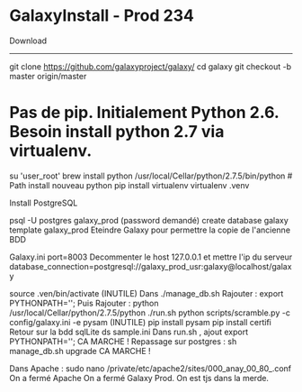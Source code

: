 # GalaxyInstall - Prod 234

Download

***

 git clone https://github.com/galaxyproject/galaxy/
 cd galaxy
 git checkout -b master origin/master
 
 # Pas de pip. Initialement Python 2.6. Besoin install python 2.7 via virtualenv.
 
 su 'user_root'
 brew install python
 /usr/local/Cellar/python/2.7.5/bin/python  # Path install nouveau python
 pip install virtualenv
 virtualenv .venv
 
 Install PostgreSQL

psql -U postgres galaxy_prod (password demandé)
create database galaxy template galaxy_prod 
Eteindre Galaxy pour permettre la copie de l'ancienne BDD

Galaxy.ini 
port=8003
Decommenter le host 127.0.0.1 et mettre l'ip du serveur
database_connection=postgresql://galaxy_prod_usr:galaxy@localhost/galaxy

source .ven/bin/activate (INUTILE)
Dans ./manage_db.sh
Rajouter :
export PYTHONPATH='';
Puis Rajouter :
python /usr/local/Cellar/python/2.7.5/python
./run.sh
python scripts/scramble.py -c config/galaxy.ini -e pysam (INUTILE)
pip install pysam
pip install certifi
Retour sur la bdd sqlLite ds sample.ini
Dans run.sh , ajout  export PYTHONPATH=''; CA MARCHE !
Repassage sur postgres :
sh manage_db.sh upgrade CA MARCHE !

Dans Apache :
sudo nano /private/etc/apache2/sites/000_anay_00_80_.conf
On a fermé Apache
On a fermé Galaxy Prod. 
On est tjs dans la merde.




